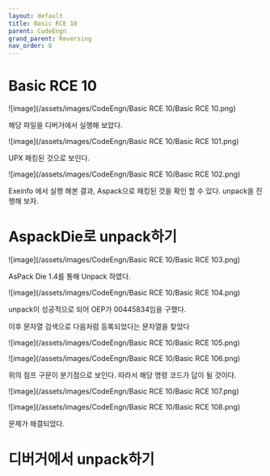 ```yaml
---
layout: default
title: Basic RCE 10
parent: CodeEngn
grand_parent: Reversing
nav_order: 8
---
```


# Basic RCE 10

![image](/assets/images/CodeEngn/Basic RCE 10/Basic RCE 10.png)

해당 파일을 디버거에서 실행해 보았다.

![image](/assets/images/CodeEngn/Basic RCE 10/Basic RCE 101.png)

UPX 패킹된 것으로 보인다.

![image](/assets/images/CodeEngn/Basic RCE 10/Basic RCE 102.png)

Exeinfo 에서 실행 해본 결과, Aspack으로 패킹된 것을 확인 할 수 있다. unpack을 진행해 보자.

# AspackDie로 unpack하기

![image](/assets/images/CodeEngn/Basic RCE 10/Basic RCE 103.png)

AsPack Die 1.4를 통해 Unpack 하였다.

![image](/assets/images/CodeEngn/Basic RCE 10/Basic RCE 104.png)

unpack이 성공적으로 되어 OEP가 00445834임을 구했다.

이후 문자열 검색으로 다음처럼 등록되었다는 문자열을 찾았다

![image](/assets/images/CodeEngn/Basic RCE 10/Basic RCE 105.png)

![image](/assets/images/CodeEngn/Basic RCE 10/Basic RCE 106.png)

위의 점프 구문이 분기점으로 보인다. 따라서 해당 명령 코드가 답이 될 것이다.

![image](/assets/images/CodeEngn/Basic RCE 10/Basic RCE 107.png)

![image](/assets/images/CodeEngn/Basic RCE 10/Basic RCE 108.png)

문제가 해결되었다.

# 디버거에서 unpack하기